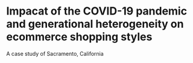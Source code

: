 # Impacat of the COVID-19 pandemic and generational heterogeneity on ecommerce shopping styles
A case study of Sacramento, California
